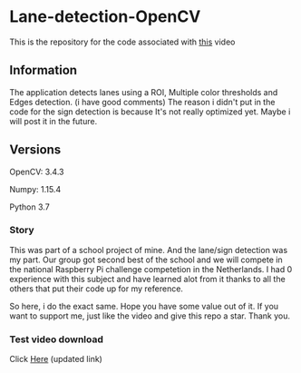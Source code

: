 # Lane-detection-OpenCV
This is the repository for the code associated with [this](https://www.youtube.com/watch?v=vIBYzkAr4so) video



## Information
The application detects lanes using a ROI, Multiple color thresholds and Edges detection. (i have good comments)
The reason i didn't put in the code for the sign detection is because It's not really optimized yet. Maybe i will post it in the future.

## Versions
OpenCV: 3.4.3

Numpy: 1.15.4

Python 3.7


### Story
This was part of a school project of mine. And the lane/sign detection was my part. Our group got second best of the school and we will compete in the national Raspberry Pi challenge competetion in the Netherlands.
I had 0 experience with this subject and have learned alot from it thanks to all the others that put their code up for my reference. 

So here, i do the exact same. Hope you have some value out of it. If you want to support me, just like the video and give this repo a star. Thank you.


### Test video download
Click [Here](https://mega.nz/#!owBVHaDb!V9X_jIx1TMyU1YXVG68D79YmJ6pyqhPqJPBj5JqYhpg) (updated link)
